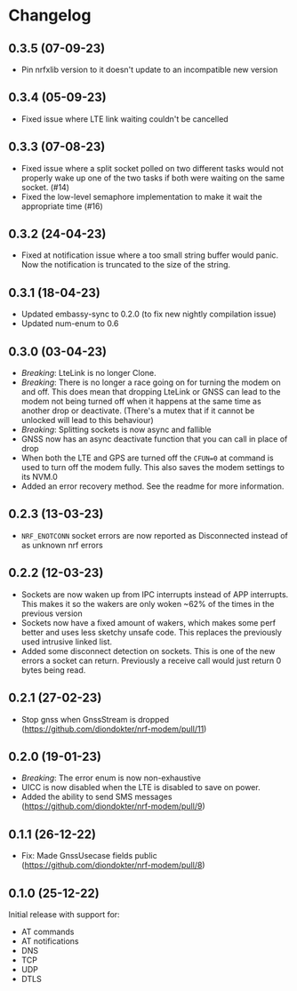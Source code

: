 # Changelog

## 0.3.5 (07-09-23)

- Pin nrfxlib version to it doesn't update to an incompatible new version

## 0.3.4 (05-09-23)

- Fixed issue where LTE link waiting couldn't be cancelled

## 0.3.3 (07-08-23)

- Fixed issue where a split socket polled on two different tasks would not properly wake up one of the two tasks if both were waiting on the same socket. (#14)
- Fixed the low-level semaphore implementation to make it wait the appropriate time (#16)

## 0.3.2 (24-04-23)

- Fixed at notification issue where a too small string buffer would panic. Now the notification is truncated to the size of the string.

## 0.3.1  (18-04-23)

- Updated embassy-sync to 0.2.0 (to fix new nightly compilation issue)
- Updated num-enum to 0.6

## 0.3.0 (03-04-23)

- *Breaking*: LteLink is no longer Clone.
- *Breaking*: There is no longer a race going on for turning the modem on and off.
  This does mean that dropping LteLink or GNSS can lead to the modem not being turned off when it happens at the same time as another drop or deactivate.
  (There's a mutex that if it cannot be unlocked will lead to this behaviour)
- *Breaking*: Splitting sockets is now async and fallible
- GNSS now has an async deactivate function that you can call in place of drop
- When both the LTE and GPS are turned off the `CFUN=0` at command is used to turn off the modem fully.
  This also saves the modem settings to its NVM.0
- Added an error recovery method. See the readme for more information.

## 0.2.3 (13-03-23)

- `NRF_ENOTCONN` socket errors are now reported as Disconnected instead of as unknown nrf errors

## 0.2.2 (12-03-23)

- Sockets are now waken up from IPC interrupts instead of APP interrupts. This makes it so the wakers are only woken ~62% of the times in the previous version
- Sockets now have a fixed amount of wakers, which makes some perf better and uses less sketchy unsafe code. This replaces the previously used intrusive linked list.
- Added some disconnect detection on sockets. This is one of the new errors a socket can return. Previously a receive call would just return 0 bytes being read.

## 0.2.1 (27-02-23)

- Stop gnss when GnssStream is dropped (https://github.com/diondokter/nrf-modem/pull/11)

## 0.2.0 (19-01-23)

- *Breaking*: The error enum is now non-exhaustive
- UICC is now disabled when the LTE is disabled to save on power.
- Added the ability to send SMS messages (https://github.com/diondokter/nrf-modem/pull/9)

## 0.1.1 (26-12-22)

- Fix: Made GnssUsecase fields public (https://github.com/diondokter/nrf-modem/pull/8)

## 0.1.0 (25-12-22)

Initial release with support for:
- AT commands
- AT notifications
- DNS
- TCP
- UDP
- DTLS
